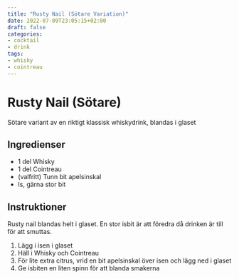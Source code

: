```yaml
---
title: "Rusty Nail (Sötare Variation)"
date: 2022-07-09T23:05:15+02:00
draft: false
categories:
- cocktail
- drink
tags:
- whisky
- cointreau
---
```


# Rusty Nail (Sötare)

Sötare variant av en riktigt klassisk whiskydrink, blandas i glaset

## Ingredienser 

- 1 del Whisky
- 1 del Cointreau
- (valfritt) Tunn bit apelsinskal
- Is, gärna stor bit

## Instruktioner

Rusty nail blandas helt i glaset. 
En stor isbit är att föredra då drinken är till för att smuttas.

1. Lägg i isen i glaset
2. Häll i Whisky och Cointreau
3. För lite extra citrus, vrid en bit apelsinskal över isen och lägg ned i glaset
4. Ge isbiten en liten spinn för att blanda smakerna 

